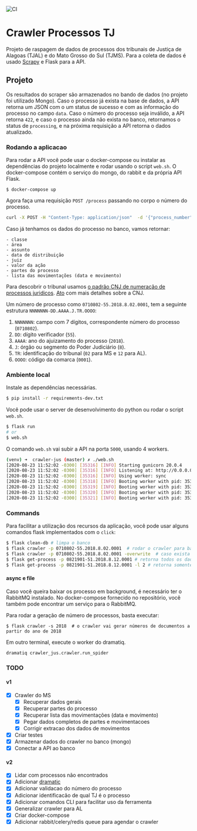 ![CI](https://github.com/gabicavalcante/crawler-jus/workflows/CI/badge.svg)
<!-- [![coverage](https://codecov.io/gh/gabicavalcante/crawler-jus/branch/master/graph/badge.svg)](https://codecov.io/gh/gabicavalcante/crawler-jus) -->

# Crawler Processos TJ

Projeto de raspagem de dados de processos dos tribunais de Justiça de Alagoas (TJAL) e do Mato Grosso do Sul (TJMS).
Para a coleta de dados é usado [Scrapy](https://docs.scrapy.org/en/latest/) e Flask para a API. 

## Projeto

Os resultados do scraper são armazenados no bando de dados (no projeto foi utilizado Mongo). Caso o processo já exista na base de dados, a API retorna um JSON com o um status de sucesso e com as informação do processo no campo `data`. Caso o número do processo seja inválido, a API retorna `422`, e caso o processo ainda não exista no banco, retornamos o status de `processing`, e na próxima requisição a API retorna o dados atualizado. 

### Rodando a aplicacao

Para rodar a API você pode usar o docker-compose ou instalar as dependências do projeto localmente e rodar usando o script `web.sh`. O docker-compose contém o serviço do mongo, do rabbit e da própria API Flask.

```
$ docker-compose up
```

Agora faça uma requisição `POST /process` passando no corpo o número do processo. 

```bash
curl -X POST -H "Content-Type: application/json"  -d '{"process_number":"0821901-51.2018.8.12.0001"}'  http://0.0.0.0:5000/process
```

Caso já tenhamos os dados do processo no banco, vamos retornar:

```
- classe
- área
- assunto
- data de distribuição
- juiz
- valor da ação
- partes do processo
- lista das movimentações (data e movimento)
```

Para descobrir o tribunal usamos [o padrão CNJ de numeração de processos juridicos](https://www.cnj.jus.br/programas-e-acoes/numeracao-unica/). [Ato](https://atos.cnj.jus.br/atos/detalhar/atos-normativos?documento=119) com mais detalhes sobre a CNJ.

Um número de processo como `0710802-55.2018.8.02.0001`, tem a seguinte estrutura `NNNNNNN-DD.AAAA.J.TR.OOOO`:

1.  `NNNNNNN`: campo com 7 dígitos, correspondente número do processo (`0710802`).
2.  `DD`: dígito verificador (`55`).
3.  `AAAA`: ano do ajuizamento do processo (`2018`).
4.  `J`: órgão ou segmento do Poder Judiciário (`8`).
5.  `TR`: identificação do tribunal (`02` para MS e `12` para AL).
6.  `OOOO`: código da comarca (`0001`).


### Ambiente local

Instale as dependências necessárias.

```bash
$ pip install -r requirements-dev.txt
```

Você pode usar o server de desenvolvimento do python ou rodar o script `web.sh`.

```bash
$ flask run
# or
$ web.sh
```

O comando `web.sh` vai subir a API na porta `5000`, usando 4 workers.

```bash
(venv) ➜  crawler-jus (master) ✗ ./web.sh
[2020-08-23 11:52:02 -0300] [35316] [INFO] Starting gunicorn 20.0.4
[2020-08-23 11:52:02 -0300] [35316] [INFO] Listening at: http://0.0.0.0:5000 (35316)
[2020-08-23 11:52:02 -0300] [35316] [INFO] Using worker: sync
[2020-08-23 11:52:02 -0300] [35318] [INFO] Booting worker with pid: 35318
[2020-08-23 11:52:02 -0300] [35319] [INFO] Booting worker with pid: 35319
[2020-08-23 11:52:02 -0300] [35320] [INFO] Booting worker with pid: 35320
[2020-08-23 11:52:02 -0300] [35321] [INFO] Booting worker with pid: 35321
```

### Commands

Para facilitar a utilização dos recursos da aplicação, você pode usar alguns comandos flask implementados com o `click`:

```bash
$ flask clean-db # limpa o banco 
$ flask crawler -p 0710802-55.2018.8.02.0001  # rodar o crawler para baixar os dados do process 0710802-55.2018.8.02.0001, caso já exista registro o crawler não irá executar
$ flask crawler -p 0710802-55.2018.8.02.0001 -overwrite  # caso exista registro no banco, o crawler vai sobrescrever
$ flask get-process -p 0821901-51.2018.8.12.0001 # retorna todos os dados encontrados no banco para o processo 0821901-51.2018.8.12.0001
$ flask get-process -p 0821901-51.2018.8.12.0001 -l 2 # retorna somente os dados para segunda instância, caso queira da primeira, basta mandar com argumento 1
```
 


#### async e file

Caso você queira baixar os processo em background, é necessário ter o RabbitMQ instalado. No docker-compose fornecido no repositório, você também pode encontrar um serviço para o RabbitMQ. 

Para rodar a geração de número de processos, basta executar:
```
$ flask crawler -s 2018  # o crawler vai gerar números de documentos a partir do ano de 2018
```

Em outro terminal, execute o worker do dramatiq.
```bash
dramatiq crawler_jus.crawler.run_spider
```


### TODO

#### v1

- [x] Crawler do MS
  - [x] Recuperar dados gerais
  - [x] Recuperar partes do processo
  - [x] Recuperar lista das movimentações (data e movimento)
  - [x] Pegar dados completos de partes e movimentacoes
  - [x] Corrigir extracao dos dados de movimentos
- [x] Criar testes
- [x] Armazenar dados do crawler no banco (mongo)
- [x] Conectar a API ao banco

#### v2

- [x] Lidar com processos não encontrados
- [x] Adicionar [dramatic](https://dramatiq.io/guide.html#actors)
- [x] Adicionar validacao do número do processo
- [x] Adicionar identificacão de qual TJ é o processo
- [x] Adicionar comandos CLI para facilitar uso da ferramenta
- [x] Generalizar crawler para AL
- [x] Criar docker-compose
- [x] Adicionar rabbit/celery/redis queue para agendar o crawler
